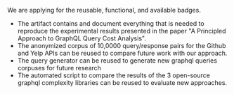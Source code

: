 We are applying for the reusable, functional, and available badges.

- The artifact contains and document everything that is needed to reproduce the experimental results presented in the paper "A Principled Approach to GraphQL Query Cost Analysis".
- The anonymized corpus of 10,0000 query/response pairs for the Github and Yelp APIs can be reused to compare future work with our approach.
- The query generator can be reused to generate new graphql queries corpuses for future research
- The automated script to compare the results of the 3 open-source graphql complexity libraries can be reused to evaluate new approaches.

